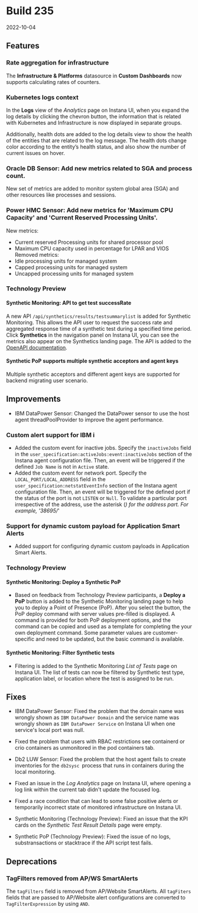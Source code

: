 # Build 235

2022-10-04

## Features

### Rate aggregation for infrastructure

The **Infrastructure & Platforms** datasource in **Custom Dashboards** now supports calculating rates of counters.

### Kubernetes logs context

In the **Logs** view of the _Analytics_ page on Instana UI, when you expand the log details by clicking the chevron button, the information that is related with Kubernetes and Infrastructure is now displayed in separate groups.

Additionally, health dots are added to the log details view to show the health of the entities that are related to the log message. The health dots change color according to the entity’s health status, and also show the number of current issues on hover.

### Oracle DB Sensor: Add new metrics related to SGA and process count. 

New set of metrics are added to monitor system global area (SGA) and other resources like processes and sessions.

### Power HMC Sensor: Add new metrics for 'Maximum CPU Capacity' and 'Current Reserved Processing Units'.

New metrics:
- Current reserved Processing units for shared processor pool
- Maximum CPU capacity used in percentage for LPAR and VIOS
Removed metrics:
- Idle processing units for managed system
- Capped processing units for managed system
- Uncapped processing units for managed system

### Technology Preview

#### Synthetic Monitoring: API to get test successRate

A new API `/api/synthetics/results/testsummarylist` is added for Synthetic Monitoring. This allows the API user to request the success rate and aggregated response time of a synthetic test during a specified time period. Click **Synthetics** in the navigation panel on Instana UI, you can see the metrics also appear on the Synthetics landing page. The API is added to the [OpenAPI documentation](https://instana.github.io/openapi).

#### Synthetic PoP supports multiple synthetic acceptors and agent keys

Multiple synthetic acceptors and different agent keys are supported for backend migrating user scenario.

## Improvements

* IBM DataPower Sensor: Changed the DataPower sensor to use the host agent threadPoolProvider to improve the agent performance.

### Custom alert support for IBM i

* Added the custom event for inactive jobs. Specify the `inactiveJobs` field in the `user_specification:activeJobs:event:inactiveJobs` section of the Instana agent configuration file. Then, an event will be triggered if the defined `Job Name` is not in `Active` state.
* Added the custom event for network port. Specify the `LOCAL_PORT/LOCAL_ADDRESS` field in the `user_specification:netstatEventInfo` section of the Instana agent configuration file. Then, an event will be triggered for the defined port if the status of the port is not `LISTEN` or `Null`.
  To validate a particular port irrespective of the address, use the asterisk (*) for the address part. For example, '38695/*'

### Support for dynamic custom payload for Application Smart Alerts

* Added support for configuring dynamic custom payloads in Application Smart Alerts. 

### Technology Preview

#### Synthetic Monitoring: Deploy a Synthetic PoP

* Based on feedback from Technology Preview participants, a **Deploy a PoP** button is added to the Synthetic Monitoring landing page to help you to deploy a Point of Presence (PoP).  After you select the button, the PoP deploy command with server values pre-filled is displayed. A command is provided for both PoP deployment options, and the command can be copied and used as a template for completing the your own deployment command.  Some parameter values are customer-specific and need to be updated, but the basic command is available.

#### Synthetic Monitoring: Filter Synthetic tests

* Filtering is added to the Synthetic Monitoring _List of Tests_ page on Instana UI. The list of tests can now be filtered by Synthetic test type, application label, or location where the test is assigned to be run.


## Fixes

* IBM DataPower Sensor: Fixed the problem that the domain name was wrongly shown as `IBM DataPower Domain` and the service name was wrongly shown as `IBM DataPower Service` on Instana UI when one service's local port was null.

* Fixed the problem that users with RBAC restrictions see containerd or crio containers as unmonitored in the pod containers tab.

* Db2 LUW Sensor: Fixed the problem that the host agent fails to create inventories for the `db2sysc `process that runs in containers during the local monitoring.

* Fixed an issue in the *Log Analytics* page on Instana UI, where opening a log link within the current tab didn't update the focused log.

* Fixed a race condition that can lead to some false positive alerts or temporarily incorrect state of monitored infrastructure on Instana UI.

* Synthetic Monitoring (Technology Preview): Fixed an issue that the KPI cards on the _Synthetic Test Result Details_ page were empty.

* Synthetic PoP (Technology Preview): Fixed the issue of no logs, substransactions or stacktrace if the API script test fails.

## Deprecations

### TagFilters removed from AP/WS SmartAlerts

The `tagFilters` field is removed from AP/Website SmartAlerts. All `tagFiters` fields that are passed to AP/Website alert configurations are converted to `TagFilterExpression` by using `AND`.